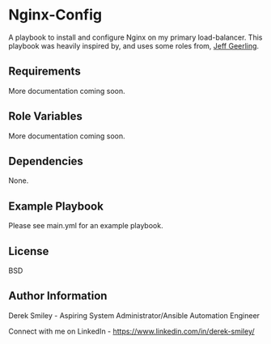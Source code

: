Nginx-Config
=========

A playbook to install and configure Nginx on my primary load-balancer. This playbook was heavily inspired by, and uses some roles from, [Jeff Geerling](https://github.com/geerlingguy). 

Requirements
------------

More documentation coming soon.

Role Variables
--------------

More documentation coming soon.

Dependencies
------------

None.

Example Playbook
----------------

Please see main.yml for an example playbook. 

License
-------

BSD

Author Information
------------------

Derek Smiley - Aspiring System Administrator/Ansible Automation Engineer

Connect with me on LinkedIn - https://www.linkedin.com/in/derek-smiley/